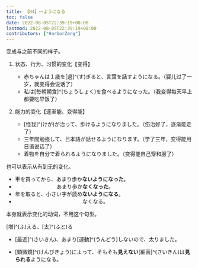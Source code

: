 ```yaml
---
title: 【N4】～ようになる
toc: false
date: 2022-08-05T22:39:19+08:00
lastmod: 2022-08-05T22:39:19+08:00
contributors: ["HarborZeng"]
---
```


变成与之前不同的样子。

1. 状态、行为、习惯的变化【变得】

   - 赤ちゃんは１歳を[過]^(す)ぎると、言葉を話すようになる。（婴儿过了一岁，就变得会说话了）
   - 私は[毎朝朝食]^(ちょうしょく)を食べるようになった。（我变得每天早上都要吃早饭了）

2. 能力的变化【逐渐能、变得能】

   - [怪我]^(けが)が治って、歩けるようになりました。（伤治好了，逐渐能走了）
   - 三年間勉強して、日本語が話せるようになります。（学了三年，变得能用日语说话了）
   - 着物を自分で着られるようになりました。（变得能自己穿和服了）

 也可以表示从有到无的变化。

 - 車を買ってから、あまり歩か**ないようになった**。
 - 　　　　　　　　あまり歩か**なくなった**。
 - 年を取ると、小さい字が読め**ないようになる**。
 - 　　　　　　　　　　　　　なくなる。

 本身就表示变化的动词，不用这个句型。

 [増]^(ふ)える、[太]^(ふと)る

 - [最近]^(さいきん)、あまり[運動]^(うんどう)しないので、太りました。

 - [顕微鏡]^(けんびきょう)によって、そもそも**見えない**[細菌]^(さいきん)は**見られる**ようになる。

